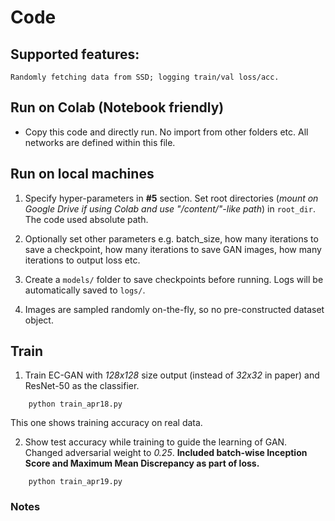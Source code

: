 # Code


## Supported features:
    Randomly fetching data from SSD; logging train/val loss/acc.

## Run on Colab (Notebook friendly)

* Copy this code and directly run. No import from other folders etc. All networks are defined within this file.

## Run on local machines
1. Specify hyper-parameters in **#5** section. Set root directories (*mount on Google Drive if using Colab and use "/content/"-like path*) in `root_dir`. The code used absolute path. 

2. Optionally set other parameters e.g. batch_size, how many iterations to save a checkpoint, how many iterations to save GAN images, how many iterations to output loss etc.

3. Create a `models/` folder to save checkpoints before running. Logs will be automatically saved to `logs/`.

4. Images are sampled randomly on-the-fly, so no pre-constructed dataset object. 



## Train 
1. Train EC-GAN with *128x128* size output (instead of *32x32* in paper) and ResNet-50 as the classifier.
```
	python train_apr18.py
```

This one shows training accuracy on real data.

2. Show test accuracy while training to guide the learning of GAN. Changed adversarial weight to *0.25*. **Included batch-wise Inception Score and Maximum Mean Discrepancy as part of loss.**

```
	python train_apr19.py
```
 

### Notes
